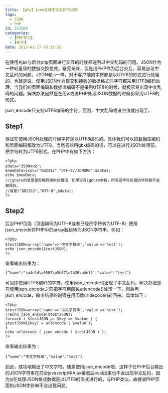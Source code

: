 ```yaml
---
title: 【php】json处理中文乱码的问题
tags:
  - JSON
  - PHP
id: 313560
categories:
  - [PHP学习]
  - [技术]
date: 2013-01-27 05:18:28
---
```


在使用Ajax与后台php页面进行交互的时候都碰到过中文乱码的问题。JSON作为一种轻量级的数据交换格式，备受亲睐，但是用PHP作为后台交互，容易出现中文乱码的问题。JSON和js一样，对于客户端的字符都是以UTF8的形式进行处理的，也就是说，使用JSON作为提交和接收的数据格式时字符都采用UTF8编码处理，当我们的页面编码和数据库编码不是采用UTF8的时候，就极容易出现中文乱码的问题。解决办法自然是在用js或者PHP处理JSON数据的时候都采用UTF8的形式。

json_encode只支持UTF8编码的字符，否则，中文乱码或者空值就出现了。

## Step1

保证在使用JSON处理的时候字符是以UTF8编码的。具体我们可以把数据库编码和页面编码都改为UTF8。当然喜欢用gbk编码的话，可以在进行JSON处理前，把字符转为UTF8形式。在PHP中有如下方法：

```
<?php
$data="JSON中文";
$newData=iconv("GB2312","UTF-8//IGNORE",$data);
echo $newData;
//ignore的意思是忽略转换时的错误，如果没有ignore参数，所有该字符后面的字符都不会被保存。
//或是("GB2312","UTF-8",$data);
?>
```

## Step2

后台PHP页面（页面编码为UTF-8或者已经把字符转为UTF-8）使用json_encode将PHP中的array数组转为JSON字符串。例如：

```
<?php
$testJSON=array('name'=>'中文字符串','value'=>'test');
echo json_encode($testJSON);
?>
```

查看输出结果为：

```
{“name":"\u4e2d\u6587\u5b57\u7b26\u4e32″,"value":"test"}
```

可见即使用UTF8编码的字符，使用json_encode也出现了中文乱码。解决办法是在使用json_encode之前把字符用函数urlencode()处理一下，然后再json_encode，输出结果的时候在用函数urldecode()转回来。具体如下：

```
<?php
$testJSON=array('name'=>'中文字符串','value'=>'test');
//echo json_encode($testJSON);
foreach ( $testJSON as $key => $value ) {
$testJSON[$key] = urlencode ( $value );
}
echo urldecode ( json_encode ( $testJSON ) );
?>
```

查看输出结果为：

```
{“name":"中文字符串","value":"test"}
```

到此，成功地输出了中文字符。随意使用json_encode吧。这样子在PHP后台输出的JSON字符串在前台javascript中Ajax接收后eval出来也不会出现中文乱码，因为js在处理JSON格式数据是以UTF8的形式进行的，与PHP类似，故接收PHP页面的JSON字符串不会出现问题。